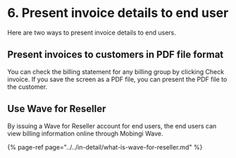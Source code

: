 # 6. Present invoice details to end user

Here are two ways to present invoice details to end users.

## Present invoices to customers in PDF file format

You can check the billing statement for any billing group by clicking Check invoice. If you save the screen as a PDF file, you can present the PDF file to the customer.

## Use Wave for Reseller

By issuing a Wave for Reseller account for end users, the end users can view billing information online through Mobingi Wave.

{% page-ref page="../../in-detail/what-is-wave-for-reseller.md" %}

